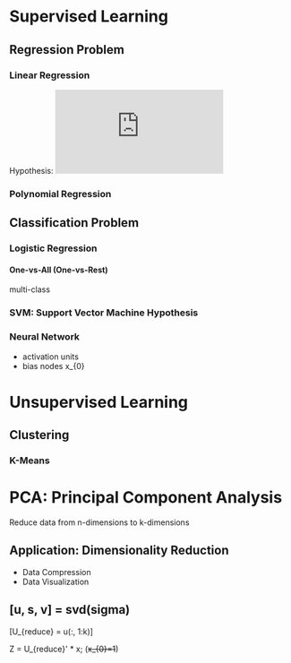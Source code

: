 # Supervised Learning

## Regression Problem

### Linear Regression

Hypothesis:   ![equation](http://latex.codecogs.com/gif.latex?h_%7B%5Ctheta%7D%28x%29%20%3D%20%5Ctheta_%7B0%7D%20&plus;%20%5Ctheta_%7B1%7Dx)

### Polynomial Regression

## Classification Problem

### Logistic Regression

#### One-vs-All (One-vs-Rest)

multi-class

### SVM: Support Vector Machine Hypothesis

### Neural Network

- activation units
- bias nodes x_{0}

# Unsupervised Learning

## Clustering

### K-Means

# PCA: Principal Component Analysis

Reduce data from n-dimensions to k-dimensions

## Application: Dimensionality Reduction

- Data Compression
- Data Visualization

## [u, s, v] = svd(sigma)

\[U_{reduce} = u(:, 1:k)\]

Z = U_{reduce}' * x; (~~x_{0}=1~~)